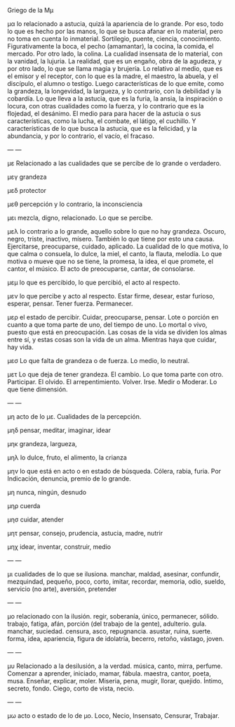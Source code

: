 Griego de la Μμ

μα lo relacionado a astucia, quizá la apariencia de lo grande. Por eso, todo lo que es hecho por las manos, lo que se busca afanar en lo material, pero no toma en cuenta lo inmaterial. Sortilegio, puente, ciencia, conocimiento. Figurativamente la boca, el pecho (amamantar), la cocina, la comida, el mercado. Por otro lado, la colina. La cualidad insensata de lo material, con la vanidad, la lujuria. La realidad, que es un engaño, obra de la agudeza, y por otro lado, lo que se llama magia y brujería. Lo relativo al medio, que es el emisor y el receptor, con lo que es la madre, el maestro, la abuela, y el discípulo, el alumno o testigo. Luego características de lo que emite, como la grandeza, la longevidad, la largueza, y lo contrario, con la debilidad y la cobardía. Lo que lleva a la astucia, que es la furia, la ansia, la inspiración o locura, con otras cualidades como la fuerza, y lo contrario que es la flojedad, el desánimo.  El medio para para hacer de la astucia o sus características, como la lucha, el combate, el látigo, el cuchillo. Y características de lo que busca la astucia, que es la felicidad, y la abundancia, y por lo contrario, el vacío, el fracaso.

— —

με Relacionado a las cualidades que se percibe de lo grande o verdadero.

μεγ grandeza

μεδ protector

μεθ percepción y lo contrario, la inconsciencia

μει mezcla, digno, relacionado. Lo que se percibe.

μελ lo contrario a lo grande, aquello sobre lo que no hay grandeza. Oscuro, negro, triste, inactivo, mísero. También lo que tiene por esto una causa. Ejercitarse, preocuparse, cuidado, aplicado. La cualidad de lo que motiva, lo que calma o consuela, lo dulce, la miel, el canto, la flauta, melodía. Lo que motiva o mueve que no se tiene, la promesa, la idea, el que promete, el cantor, el músico. El acto de preocuparse, cantar, de consolarse.

μεμ lo que es percibido, lo que percibió, el acto al respecto.

μεν lo que percibe y acto al respecto. Estar firme, desear, estar furioso, esperar, pensar. Tener fuerza. Permanecer. 

μερ el estado de percibir. Cuidar, preocuparse, pensar. Lote o porción en cuanto a que toma parte de uno, del tiempo de uno. Lo mortal o vivo, puesto que está en preocupación. Las cosas de la vida se dividen los almas entre sí, y estas cosas son la vida de un alma. Mientras haya que cuidar, hay vida. 

μεσ Lo que falta de grandeza o de fuerza. Lo medio, lo neutral.

μετ Lo que deja de tener grandeza. El cambio. Lo que toma parte con otro. Participar. El olvido. El arrepentimiento. Volver. Irse. Medir o Moderar. Lo que tiene dimensión.

— —

μη acto de lo με. Cualidades de la percepción.

μηδ pensar, meditar, imaginar, idear

μηκ grandeza, largueza, 

μηλ lo dulce, fruto, el alimento, la crianza

μην lo que está en acto o en estado de búsqueda. Cólera, rabia, furia. Por Indicación, denuncia, premio de lo grande.

μη nunca, ningún, desnudo

μηρ cuerda

μησ cuidar, atender

μητ pensar, consejo, prudencia, astucia, madre, nutrir

μηχ idear, inventar, construir, medio

— —

μι cualidades de lo que se ilusiona.
manchar, maldad, asesinar, confundir, mezquindad, pequeño, poco, corto, imitar, recordar, memoria, odio, sueldo, servicio (no arte), aversión, pretender

— —

μο relacionado con la ilusión.
regir, soberanía, único, permanecer, sólido. trabajo, fatiga, afán, porción (del trabajo de la gente), adulterio. 
gula.
manchar, suciedad.
censura, asco, repugnancia.
asustar, ruina, suerte.
forma, idea, apariencia, figura de idolatría, becerro, retoño, vástago, joven.

— —

μυ Relacionado a la desilusión, a la verdad.
música, canto, mirra, perfume. Comenzar a aprender, iniciado, mamar, fábula. maestra, cantor, poeta, musa. Enseñar, explicar, moler. Miseria, pena, mugir, llorar, quejido. Íntimo, secreto, fondo. Ciego, corto de vista, necio.

— —

μω acto o estado de lo de μο. 
Loco, Necio, Insensato, Censurar, Trabajar.
